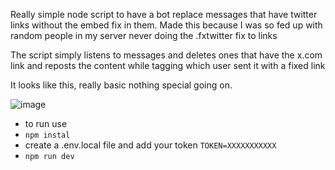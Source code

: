 Really simple node script to have a bot replace messages that have twitter links without the embed fix in them.
Made this because I was so fed up with random people in my server never doing the .fxtwitter fix to links

The script simply listens to messages and deletes ones that have the x.com link and reposts the content while tagging which user sent it with a fixed link

It looks like this, really basic nothing special going on.

![image](https://github.com/TrippWasTaken/discord-twitter-link-fixer/assets/25798641/df559461-177b-426a-8c94-445331d8aaa3)


- to run use 
- `npm instal`
- create a .env.local file and add your token `TOKEN=XXXXXXXXXXX`
- `npm run dev`
